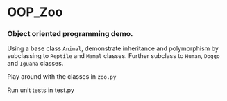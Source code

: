 # OOP_Zoo
### Object oriented programming demo.

Using a base class `Animal`, demonstrate inheritance and polymorphism by subclassing to `Reptile` and `Mamal` classes.
Further subclass to `Human`, `Doggo` and `Iguana` classes.

Play around with the classes in `zoo.py`

Run unit tests in test.py